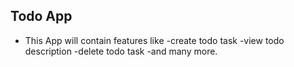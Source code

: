 ## Todo App
  - This App will contain features like 
     -create todo task
     -view todo description
     -delete todo task
     -and many more.